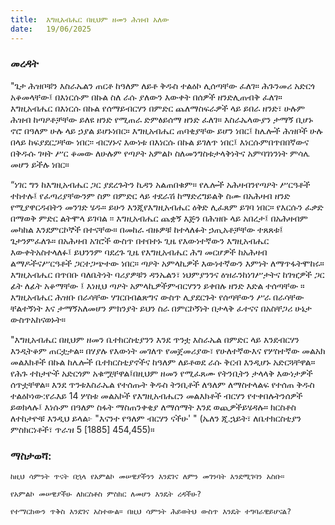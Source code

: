 ```yaml
---
title:  እግዚአብሔር በዚህም ዘመን ሕዝብ አለው
date:   19/06/2025
---
```


### መረዳት

"ጌታ ሕዝቦቹን እስራኤልን ጠርቶ ከዓለም ለይቶ ቅዱስ ተልዕኮ ሊሰጣቸው ፈለገ። ሕጉንመሪ አድርጎ አቆመላቸው፤ በእነርሱም በኩል ስለ ራሱ ያለውን እውቀት በሰዎች ዘንድሊጠብቅ ፈለገ። እግዚአብሔር በእነርሱ በኩል የሰማይብርሃን በምድር ጨለማስፍራዎች ላይ ይበራ ዘንድ፣ ሁሉም ሕዝብ ከጣዖቶቻቸው ይለዩ ዘንድ የሚጠራ ድምፅይሰማ ዘንድ ፈለገ። እስራኤላውያን ታማኝ ቢሆኑ ኖሮ በዓለም ሁሉ ላይ ኃያል ይሆኑነበር። እግዚአብሔር ጠባቂያቸው ይሆን ነበር፤ ከሌሎች ሕዝቦች ሁሉ በላይ ከፍያደርጋቸው ነበር፡፡ ብርሃኑና እውነቱ በእነርሱ በኩል ይገለጥ ነበር፤ እነርሱምበጥበበኛውና በቅዱሱ ገዛት ሥር ቆመው ለሁሉም የጣዖት አምልኮ ስለመንግስቱታላቅነትና አምባገነንነት ምሳሌ መሆን ይችሉ ነበር።

“ነገር ግን ከእግዚአብሔር ጋር ያደረጉትን ኪዳን አልጠበቁም። የሌሎች አሕዛብንየጣዖት ሥርዓቶች ተከተሉ፤ የፈጣሪያቸውንም ስም በምድር ላይ ተደራሽ ከማድረግይልቅ ስሙ በአሕዛብ ዘንድ የሚያዋርዱበትን መንገድ ሄዱ። ይሁን እንጂየእግዚአብሔር ዕቅድ ሊፈጸም ይገባ ነበር። የእርሱን ፈቃድ በማወቅ ምድር ልትሞላ ይገባል ፡፡ እግዚአብሔር ጨቋኝ እጅን በሕዝቡ ላይ አበረታ፤ በአሕዛብም መካከል እንደምርኮኞች በተናቸው። በመከራ ብዙዎቹ ከተላለፉት ኃጢአቶቻቸው ተጸጸቱ፤ ጌታንምፈለጉ። በአሕዛብ አገሮች ውስጥ በተበተኑ ጊዜ የእውነተኛውን እግዚአብሔር እውቀትአስተላለፉ፤ ይህንንም ባደረጉ ጊዜ የእግዚአብሔር ሕግ መርሆዎች ከአሕዛብ ልማዶችናሥርዓቶች ጋርተጋጭተው ነበር። ጣዖት አምላኪዎች እውነተኛውን እምነት ለማጥፋትሞከሩ። እግዚአብሔር በጥበቡ ባለቤትነት ባሪያዎቹን ዳንኤልን፣ ነህምያንንና ዕዝራንከነገሥታትና ከገዢዎች ጋር ፊት ለፊት አቆማቸው ፤ እነዚህ ጣዖት አምላኪዎችምብርሃንን ይቀበሉ ዘንድ እድል ተሰጣቸው ። እግዚአብሔር ሕዝቡ በራሳቸው ሃገርበብልጽግና ውስጥ ሊያደርጉት የሰጣቸውን ሥራ በራሳቸው ቸልተኝነት እና ታማኝአለመሆን ምክንያት ይህን ስራ በምርኮኝነት በታላቅ ፈተናና በአስቸጋሪ ሁኔታ ውስጥአከናወኑት።

"እግዚአብሔር በዚህም ዘመን ቤተክርስቲያንን እንደ ጥንቷ እስራኤል በምድር ላይ እንደብርሃን እንዲትቆም ጠርቷታል። በሃያሉ የእውነት መገለጥ የመጀመሪያው፣ የሁለተኛውእና የሦስተኛው መልአክ መልእክቶች በኩል ከሌሎች ቤተክርስቲያኖችና ከዓለም ለይቶወደ ራሱ ቅርብ እንዲሆኑ አድርጓቸዋል። የሕጉ ተከታዮች አድርጎም አቁሟቸዋል፤በዚህም ዘመን የሚፈጸሙ የትንቢትን ታላላቅ እውነታዎች ሰጥቷቸዋል። እንደ ጥንቱእስራኤል የተሰጡት ቅዱስ ትንቢቶች ለዓለም ለማስተላልፍ የተሰጠ ቅዱስ ተልዕኮነው:የራእይ 14 ሦስቱ መልአኮች የእግዚአብሔርን መልእክቶች ብርሃን የተቀበሉትንሰዎች ይወክላሉ፤ እነሱም በዓለም ስፋት ማስጠንቀቂያ ለማሰማት እንደ ወጪዎችይሄዳሉ። ክርስቶስ ለተከታዮቹ እንዲህ ይላል፦ "እናንተ የዓለም ብርሃን ናችሁ' " (ኤለን ጂ.ኋይት፣ ለቤተክርስቲያን ምስክርነቶች፣ ጥራዝ 5 [1885] 454,455)።

### ማስታወሻ:

`ከዚህ ሳምንት ጥናት በኋላ የአምልኮ መሠዊያችንን እንደገና ለምን መገንባት እንደሚገባን አስቡ።`

`የአምልኮ መሠዊያችሁ ለክርስቶስ ምስክር ለመሆን እንዴት ረዳችሁ?`

`የተማርከውን ጥቅስ እንደገና አስተውል። በዚህ ሳምንት ሕይወትህ ውስጥ እንዴት ተግባራዊይሆናል?`